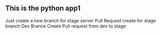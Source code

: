 ## This is the python app1
Just create a new branch for stage server
Pull Request create for stage branch
Dev Brance Create 
Pull request from dev to stage

